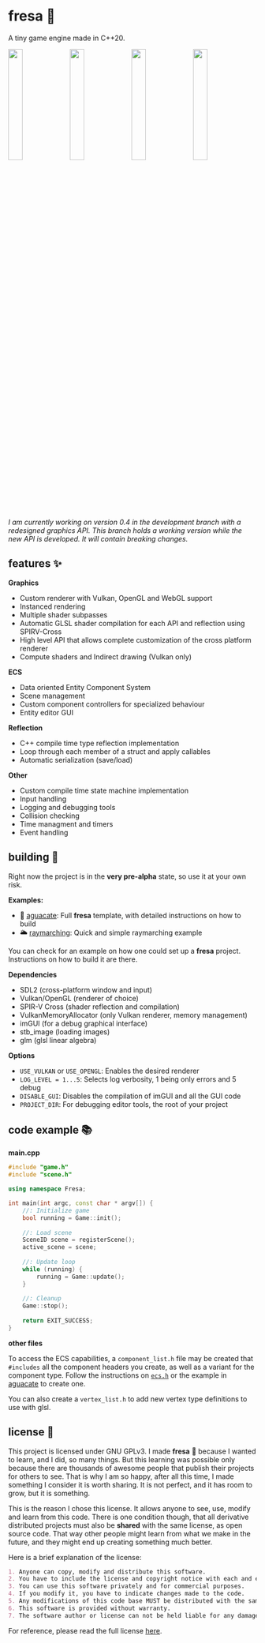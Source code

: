 # fresa :strawberry:

A tiny game engine made in C++20.

<p float="left">
  <img src="https://user-images.githubusercontent.com/22449369/145628926-ca734a35-6a0e-4193-872b-4be45b886a48.gif" width="24%" />
  <img src="https://user-images.githubusercontent.com/22449369/145629231-f2f51bd6-330a-4533-9b1a-021ce0859508.gif" width="24%" />
  <img src="https://user-images.githubusercontent.com/22449369/145630097-151555b5-30fc-4fef-b062-72e9581a5731.png" width="24%" />
  <img src="https://user-images.githubusercontent.com/22449369/156197502-0e555a4a-8a71-4920-bb01-b29cefcf4a25.gif" width="24%" />
</p>

_I am currently working on version 0.4 in the development branch with a redesigned graphics API. This branch holds a working version while the new API is developed. It will contain breaking changes._

## features :sparkles:

**Graphics** 
- Custom renderer with Vulkan, OpenGL and WebGL support
- Instanced rendering
- Multiple shader subpasses
- Automatic GLSL shader compilation for each API and reflection using SPIRV-Cross
- High level API that allows complete customization of the cross platform renderer
- Compute shaders and Indirect drawing (Vulkan only)

**ECS**
- Data oriented Entity Component System
- Scene management
- Custom component controllers for specialized behaviour
- Entity editor GUI

**Reflection**
- C++ compile time type reflection implementation
- Loop through each member of a struct and apply callables
- Automatic serialization (save/load)

**Other**
- Custom compile time state machine implementation
- Input handling
- Logging and debugging tools
- Collision checking
- Time managment and timers
- Event handling

## building :hammer:

Right now the project is in the **very pre-alpha** state, so use it at your own risk.

**Examples:**
- :avocado: [aguacate](https://github.com/josekoalas/aguacate): Full **fresa** template, with detailed instructions on how to build
- :sun_behind_large_cloud: [raymarching](https://github.com/josekoalas/maracuya/tree/main/raymarching): Quick and simple raymarching example

You can check  for an example on how one could set up a **fresa** project. Instructions on how to build it are there.

**Dependencies**
- SDL2 (cross-platform window and input)
- Vulkan/OpenGL (renderer of choice)
- SPIR-V Cross (shader reflection and compilation)
- VulkanMemoryAllocator (only Vulkan renderer, memory management)
- imGUI (for a debug graphical interface)
- stb_image (loading images)
- glm (glsl linear algebra)

**Options**
- `USE_VULKAN` or `USE_OPENGL`: Enables the desired renderer
- `LOG_LEVEL = 1...5`: Selects log verbosity, 1 being only errors and 5 debug
- `DISABLE_GUI`: Disables the compilation of imGUI and all the GUI code
- `PROJECT_DIR`: For debugging editor tools, the root of your project

## code example :books:

**main.cpp**

```cpp
#include "game.h"
#include "scene.h"

using namespace Fresa;

int main(int argc, const char * argv[]) {
    //: Initialize game
    bool running = Game::init();
    
    //: Load scene
    SceneID scene = registerScene();
    active_scene = scene;
    
    //: Update loop
    while (running) {
        running = Game::update();
    }
    
    //: Cleanup
    Game::stop();
    
    return EXIT_SUCCESS;
}
```

**other files**

To access the ECS capabilities, a `component_list.h` file may be created that `#includes` all the component headers you create, as well as a variant for the component type. Follow the instructions on [`ecs.h`](https://github.com/josekoalas/fresa/blob/main/ecs/ecs.h) or the example in [aguacate](https://github.com/josekoalas/aguacate) to create one.

You can also create a `vertex_list.h` to add new vertex type definitions to use with glsl.

## license :pencil:

This project is licensed under GNU GPLv3. I made **fresa** :strawberry: because I wanted to learn, and I did, so many things. But this learning was possible only because there are thousands of awesome people that publish their projects for others to see. That is why I am so happy, after all this time, I made something I consider it is worth sharing. It is not perfect, and it has room to grow, but it is something.

This is the reason I chose this license. It allows anyone to see, use, modify and learn from this code. There is one condition though, that all derivative distributed projects must also be **shared** with the same license, as open source code. That way other people might learn from what we make in the future, and they might end up creating something much better.

Here is a brief explanation of the license:

```markdown
1. Anyone can copy, modify and distribute this software.
2. You have to include the license and copyright notice with each and every distribution.
3. You can use this software privately and for commercial purposes.
4. If you modify it, you have to indicate changes made to the code.
5. Any modifications of this code base MUST be distributed with the same license, GPLv3.
6. This software is provided without warranty.
7. The software author or license can not be held liable for any damages inflicted by the software.
```

For reference, please read the full license [here](https://github.com/josekoalas/fresa/blob/main/LICENSE.md).

